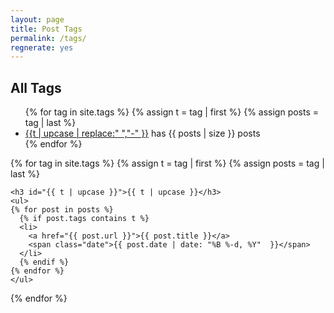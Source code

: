 ```yaml
---
layout: page
title: Post Tags
permalink: /tags/
regnerate: yes
---
```


<section id="tags">

  <h2>All Tags</h2>
  <ul class="tags">
  {% for tag in site.tags %}
    {% assign t = tag | first %}
    {% assign posts = tag | last %}
    <li><a href="#{{ t | upcase }}">{{t | upcase | replace:" ","-" }}</a> has {{ posts | size }} posts</li>
  {% endfor %}
  </ul>

  {% for tag in site.tags %}
    {% assign t = tag | first %}
    {% assign posts = tag | last %}

    <h3 id="{{ t | upcase }}">{{ t | upcase }}</h3>
    <ul>
    {% for post in posts %}
      {% if post.tags contains t %}
      <li>
        <a href="{{ post.url }}">{{ post.title }}</a>
        <span class="date">{{ post.date | date: "%B %-d, %Y"  }}</span>
      </li>
      {% endif %}
    {% endfor %}
    </ul>
  {% endfor %}

</section>
